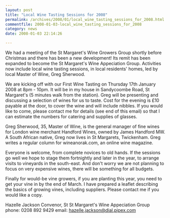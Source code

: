 ```yaml
---
layout: post
title: "Local Wine Tasting Sessions for 2008"
permalink: /archives/2008/01/local_wine_tasting_sessions_for_2008.html
commentfile: 2008-01-03-local_wine_tasting_sessions_for_2008
category: news
date: 2008-01-03 22:14:26

---
```


We had a meeting of the St Margaret's Wine Growers Group shortly before Christmas and there has been a new development! Its remit has been expanded to become the St Margaret's Wine Appeciation Group. Activities now include local wine tasting sessions, in local residents' homes, led by local Master of Wine, Greg Sherwood.

We are kicking off with our First Wine Tasting on Thursday 17th January 2008 at 8pm - 10pm. It will be in my house in Sandycoombe Road, St Margaret's (5 minutes walk from the station). Greg will be presenting and discussing a selection of wines for us to taste. Cost for the evening is £10 payable at the door, to cover the wine and will include nibbles. If you would like to come, please contact me for details (see end of this email) so that I can estimate the numbers for catering and supplies of glasses.

Greg Sherwood, 35, Master of Wine, is the general manager of fine wines for London wine merchant Handford Wines, owned by James Handford MW. A South African native, Greg now lives in St Margarets, Twickenham. Greg writes a regular column for wineanorak.com, an online wine magazine.

Everyone is welcome, from complete novices to old hands. If the sessions go well we hope to stage them fortnightly and later in the year, to arrange visits to vineyards in the south-east. And don't worry we are not planning to focus on very expensive wines, there will be something for all budgets.

Finally for would-be vine growers, if you are planting this year, you need to get your vine in by the end of March. I have prepared a leaflet describing the basics of growing vines, including suppliers. Please contact me if you would like a copy.

Hazelle Jackson
Convenor, St St Margaret's Wine Appeciation Group
phone: 0208 892 9429
email: <a href="mailto:hazelle.jackson@dial.pipex.com?Subject=St Margarets%20Wine%20Appeciation%20Group
">hazelle.jackson@dial.pipex.com</a>
